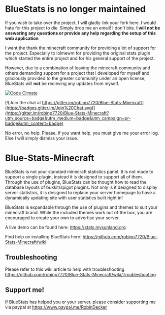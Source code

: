 # BlueStats is no longer maintained
If you wish to take over the project, I will gladly link your fork here. I would hate for this project to die. Simply drop me an email! I don't bite.
**I will not be answering any questions or provide any help regarding the setup of this web application**

I want the thank the minecraft community for providing a lot of support for the project. Especially to lolmewm for providing the original stats plugin which started the entire project and for his general support of the project.

However, due to a combination of leaving the minecraft community and others demanding support for a project that I developed for myself and graciously provided to the greater community under an open license, BlueStats will **not** be recieving any updates from myself.

[![Code Climate](https://codeclimate.com/github/robinp7720/Blue-Stats-Minecraft/badges/gpa.svg)](https://codeclimate.com/github/robinp7720/Blue-Stats-Minecraft)

[![Join the chat at https://gitter.im/robinp7720/Blue-Stats-Minecraft](https://badges.gitter.im/Join%20Chat.svg)](https://gitter.im/robinp7720/Blue-Stats-Minecraft?utm_source=badge&utm_medium=badge&utm_campaign=pr-badge&utm_content=badge)

No error, no help. Please, if you want help, you must give me your error log. Else I will simply dismiss your issue.

# Blue-Stats-Minecraft
BlueStats is not your standard minecraft statistics panel. It is not made to support a single plugin, instead it is designed to support all of them. Through the use of plugins, BlueStats can be thought how to read the database layouts of bukkit/spigot plugins. Not only is it designed to display server statistics, it is designed to replace your server homepage to have a dynamically updating site with user statistics built right in!

BlueStats is expandable through the use of plugins and themes to suit your minecraft brand. While the included themes work out of the box, you are encouraged to create your own to advertise your server.

A live demo can be found here: https://stats.mysunland.org

Find help on installing BlueStats here: https://github.com/robinp7720/Blue-Stats-Minecraft/wiki

## Troubleshooting
Please refer to this wiki article to help with troubleshooting: https://github.com/robinp7720/Blue-Stats-Minecraft/wiki/Troubleshooting

## Support me!
If BlueStats has helped you or your server, please consider supporting me via paypal at https://www.paypal.me/RobinDecker
